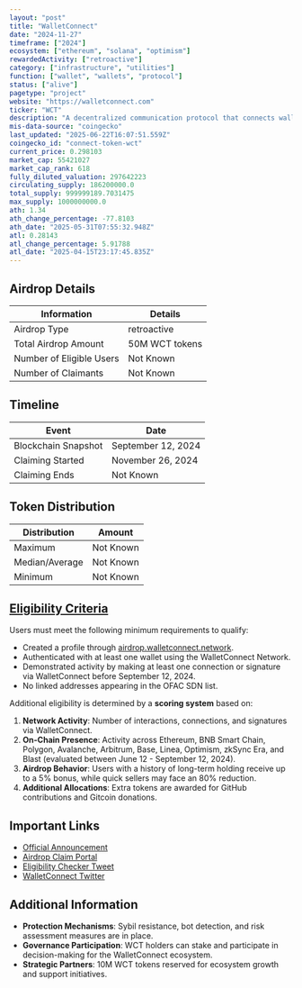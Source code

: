 ```yaml
---
layout: "post"
title: "WalletConnect"
date: "2024-11-27"
timeframe: ["2024"]
ecosystem: ["ethereum", "solana", "optimism"]
rewardedActivity: ["retroactive"]
category: ["infrastructure", "utilities"]
function: ["wallet", "wallets", "protocol"]
status: ["alive"]
pagetype: "project"
website: "https://walletconnect.com"
ticker: "WCT"
description: "A decentralized communication protocol that connects wallets and dApps across multiple blockchain networks."
mis-data-source: "coingecko"
last_updated: "2025-06-22T16:07:51.559Z"
coingecko_id: "connect-token-wct"
current_price: 0.298103
market_cap: 55421027
market_cap_rank: 618
fully_diluted_valuation: 297642223
circulating_supply: 186200000.0
total_supply: 999999189.7031475
max_supply: 1000000000.0
ath: 1.34
ath_change_percentage: -77.8103
ath_date: "2025-05-31T07:55:32.948Z"
atl: 0.28143
atl_change_percentage: 5.91788
atl_date: "2025-04-15T23:17:45.835Z"
---
```


## Airdrop Details

| Information              | Details        |
| ------------------------ | -------------- |
| Airdrop Type             | retroactive    |
| Total Airdrop Amount     | 50M WCT tokens |
| Number of Eligible Users | Not Known      |
| Number of Claimants      | Not Known      |

## Timeline

| Event               | Date               |
| ------------------- | ------------------ |
| Blockchain Snapshot | September 12, 2024 |
| Claiming Started    | November 26, 2024  |
| Claiming Ends       | Not Known          |

## Token Distribution

| Distribution   | Amount    |
| -------------- | --------- |
| Maximum        | Not Known |
| Median/Average | Not Known |
| Minimum        | Not Known |

## [Eligibility Criteria](https://docs.walletconnect.network/airdrop-season-1/)

Users must meet the following minimum requirements to qualify:

- Created a profile through [airdrop.walletconnect.network](https://airdrop.walletconnect.network).
- Authenticated with at least one wallet using the WalletConnect Network.
- Demonstrated activity by making at least one connection or signature via WalletConnect before September 12, 2024.
- No linked addresses appearing in the OFAC SDN list.

Additional eligibility is determined by a **scoring system** based on:

1. **Network Activity**: Number of interactions, connections, and signatures via WalletConnect.
2. **On-Chain Presence**: Activity across Ethereum, BNB Smart Chain, Polygon, Avalanche, Arbitrum, Base, Linea, Optimism, zkSync Era, and Blast (evaluated between June 12 - September 12, 2024).
3. **Airdrop Behavior**: Users with a history of long-term holding receive up to a 5% bonus, while quick sellers may face an 80% reduction.
4. **Additional Allocations**: Extra tokens are awarded for GitHub contributions and Gitcoin donations.

## Important Links

- [Official Announcement](https://docs.walletconnect.network/airdrop-season-1/)
- [Airdrop Claim Portal](https://airdrop.walletconnect.network)
- [Eligibility Checker Tweet](https://x.com/WalletConnect/status/1859225191580385728)
- [WalletConnect Twitter](https://x.com/WalletConnect)

## Additional Information

- **Protection Mechanisms**: Sybil resistance, bot detection, and risk assessment measures are in place.
- **Governance Participation**: WCT holders can stake and participate in decision-making for the WalletConnect ecosystem.
- **Strategic Partners**: 10M WCT tokens reserved for ecosystem growth and support initiatives.
